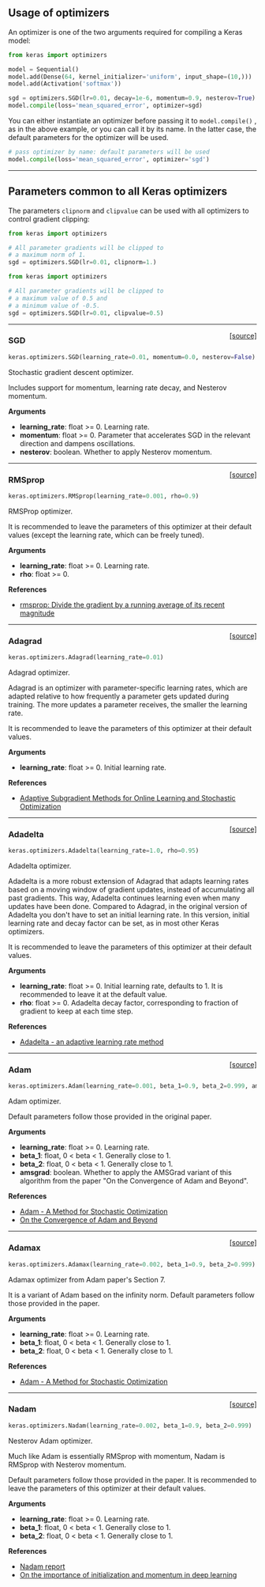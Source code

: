 
## Usage of optimizers

An optimizer is one of the two arguments required for compiling a Keras model:

```python
from keras import optimizers

model = Sequential()
model.add(Dense(64, kernel_initializer='uniform', input_shape=(10,)))
model.add(Activation('softmax'))

sgd = optimizers.SGD(lr=0.01, decay=1e-6, momentum=0.9, nesterov=True)
model.compile(loss='mean_squared_error', optimizer=sgd)
```

You can either instantiate an optimizer before passing it to `model.compile()` , as in the above example, or you can call it by its name. In the latter case, the default parameters for the optimizer will be used.

```python
# pass optimizer by name: default parameters will be used
model.compile(loss='mean_squared_error', optimizer='sgd')
```

---

## Parameters common to all Keras optimizers

The parameters `clipnorm` and `clipvalue` can be used with all optimizers to control gradient clipping:

```python
from keras import optimizers

# All parameter gradients will be clipped to
# a maximum norm of 1.
sgd = optimizers.SGD(lr=0.01, clipnorm=1.)
```

```python
from keras import optimizers

# All parameter gradients will be clipped to
# a maximum value of 0.5 and
# a minimum value of -0.5.
sgd = optimizers.SGD(lr=0.01, clipvalue=0.5)
```

---

<span style="float:right;">[[source]](https://github.com/keras-team/keras/blob/master/keras/optimizers.py#L164)</span>
### SGD

```python
keras.optimizers.SGD(learning_rate=0.01, momentum=0.0, nesterov=False)
```

Stochastic gradient descent optimizer.

Includes support for momentum,
learning rate decay, and Nesterov momentum.

__Arguments__

- __learning_rate__: float >= 0. Learning rate.
- __momentum__: float >= 0. Parameter that accelerates SGD
    in the relevant direction and dampens oscillations.
- __nesterov__: boolean. Whether to apply Nesterov momentum.
    
----

<span style="float:right;">[[source]](https://github.com/keras-team/keras/blob/master/keras/optimizers.py#L229)</span>
### RMSprop

```python
keras.optimizers.RMSprop(learning_rate=0.001, rho=0.9)
```

RMSProp optimizer.

It is recommended to leave the parameters of this optimizer
at their default values
(except the learning rate, which can be freely tuned).

__Arguments__

- __learning_rate__: float >= 0. Learning rate.
- __rho__: float >= 0.

__References__

- [rmsprop: Divide the gradient by a running average of its recent magnitude
   ](http://www.cs.toronto.edu/~tijmen/csc321/slides/lecture_slides_lec6.pdf)
    
----

<span style="float:right;">[[source]](https://github.com/keras-team/keras/blob/master/keras/optimizers.py#L303)</span>
### Adagrad

```python
keras.optimizers.Adagrad(learning_rate=0.01)
```

Adagrad optimizer.

Adagrad is an optimizer with parameter-specific learning rates,
which are adapted relative to how frequently a parameter gets
updated during training. The more updates a parameter receives,
the smaller the learning rate.

It is recommended to leave the parameters of this optimizer
at their default values.

__Arguments__

- __learning_rate__: float >= 0. Initial learning rate.

__References__

- [Adaptive Subgradient Methods for Online Learning and Stochastic
   Optimization](http://www.jmlr.org/papers/volume12/duchi11a/duchi11a.pdf)
    
----

<span style="float:right;">[[source]](https://github.com/keras-team/keras/blob/master/keras/optimizers.py#L376)</span>
### Adadelta

```python
keras.optimizers.Adadelta(learning_rate=1.0, rho=0.95)
```

Adadelta optimizer.

Adadelta is a more robust extension of Adagrad
that adapts learning rates based on a moving window of gradient updates,
instead of accumulating all past gradients. This way, Adadelta continues
learning even when many updates have been done. Compared to Adagrad, in the
original version of Adadelta you don't have to set an initial learning
rate. In this version, initial learning rate and decay factor can
be set, as in most other Keras optimizers.

It is recommended to leave the parameters of this optimizer
at their default values.

__Arguments__

- __learning_rate__: float >= 0. Initial learning rate, defaults to 1.
    It is recommended to leave it at the default value.
- __rho__: float >= 0. Adadelta decay factor, corresponding to fraction of
    gradient to keep at each time step.

__References__

- [Adadelta - an adaptive learning rate method](
   https://arxiv.org/abs/1212.5701)
    
----

<span style="float:right;">[[source]](https://github.com/keras-team/keras/blob/master/keras/optimizers.py#L467)</span>
### Adam

```python
keras.optimizers.Adam(learning_rate=0.001, beta_1=0.9, beta_2=0.999, amsgrad=False)
```

Adam optimizer.

Default parameters follow those provided in the original paper.

__Arguments__

- __learning_rate__: float >= 0. Learning rate.
- __beta_1__: float, 0 < beta < 1. Generally close to 1.
- __beta_2__: float, 0 < beta < 1. Generally close to 1.
- __amsgrad__: boolean. Whether to apply the AMSGrad variant of this
    algorithm from the paper "On the Convergence of Adam and
    Beyond".

__References__

- [Adam - A Method for Stochastic Optimization](
   https://arxiv.org/abs/1412.6980v8)
- [On the Convergence of Adam and Beyond](
   https://openreview.net/forum?id=ryQu7f-RZ)
    
----

<span style="float:right;">[[source]](https://github.com/keras-team/keras/blob/master/keras/optimizers.py#L567)</span>
### Adamax

```python
keras.optimizers.Adamax(learning_rate=0.002, beta_1=0.9, beta_2=0.999)
```

Adamax optimizer from Adam paper's Section 7.

It is a variant of Adam based on the infinity norm.
Default parameters follow those provided in the paper.

__Arguments__

- __learning_rate__: float >= 0. Learning rate.
- __beta_1__: float, 0 < beta < 1. Generally close to 1.
- __beta_2__: float, 0 < beta < 1. Generally close to 1.

__References__

- [Adam - A Method for Stochastic Optimization](
   https://arxiv.org/abs/1412.6980v8)
    
----

<span style="float:right;">[[source]](https://github.com/keras-team/keras/blob/master/keras/optimizers.py#L645)</span>
### Nadam

```python
keras.optimizers.Nadam(learning_rate=0.002, beta_1=0.9, beta_2=0.999)
```

Nesterov Adam optimizer.

Much like Adam is essentially RMSprop with momentum,
Nadam is RMSprop with Nesterov momentum.

Default parameters follow those provided in the paper.
It is recommended to leave the parameters of this optimizer
at their default values.

__Arguments__

- __learning_rate__: float >= 0. Learning rate.
- __beta_1__: float, 0 < beta < 1. Generally close to 1.
- __beta_2__: float, 0 < beta < 1. Generally close to 1.

__References__

- [Nadam report](http://cs229.stanford.edu/proj2015/054_report.pdf)
- [On the importance of initialization and momentum in deep learning](
   http://www.cs.toronto.edu/~fritz/absps/momentum.pdf)
    
